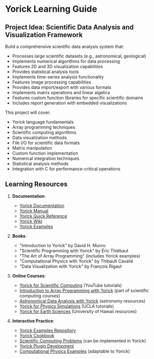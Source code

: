 # Yorick Learning Guide

## Project Idea: Scientific Data Analysis and Visualization Framework

Build a comprehensive scientific data analysis system that:

- Processes large scientific datasets (e.g., astronomical, geological)
- Implements numerical algorithms for data processing
- Features 2D and 3D visualization capabilities
- Provides statistical analysis tools
- Implements time-series analysis functionality
- Features image processing capabilities
- Provides data import/export with various formats
- Implements matrix operations and linear algebra
- Features custom function libraries for specific scientific domains
- Includes report generation with embedded visualizations

This project will cover:

- Yorick language fundamentals
- Array programming techniques
- Scientific computing algorithms
- Data visualization methods
- File I/O for scientific data formats
- Matrix manipulation
- Custom function implementation
- Numerical integration techniques
- Statistical analysis methods
- Integration with C for performance-critical operations

## Learning Resources

1. **Documentation**:

   - [Yorick Documentation](https://yorick.sourceforge.net/doc/index.php)
   - [Yorick Manual](https://yorick.sourceforge.net/yorick.pdf)
   - [Yorick Quick Reference](https://yorick.sourceforge.net/doc/refcard.pdf)
   - [Yorick Wiki](https://yorick.sourceforge.net/wiki/yorick/start)
   - [Yorick Examples](https://yorick.sourceforge.net/doc/examples.php)

2. **Books**:

   - "Introduction to Yorick" by David H. Munro
   - "Scientific Programming with Yorick" by Éric Thiébaut
   - "The Art of Array Programming" (includes Yorick examples)
   - "Computational Physics with Yorick" by Thibault Cavalié
   - "Data Visualization with Yorick" by François Rigaut

3. **Online Courses**:

   - [Yorick for Scientific Computing](https://www.youtube.com/playlist?list=PLnUZnQnx3yDxB9CXR0H_egNB9BPvgpcas) (YouTube tutorials)
   - [Introduction to Array Programming with Yorick](https://www.coursera.org/learn/scientific-computing) (part of scientific computing courses)
   - [Astronomical Data Analysis with Yorick](https://www.astrobetter.com/wiki/Yorick) (astronomy resources)
   - [Yorick for Physics Simulations](https://www.physics.ucla.edu/~pelson/programming/yorick.html) (UCLA tutorials)
   - [Yorick for Earth Sciences](https://www.soest.hawaii.edu/users/fredrik/bruker/yorick.html) (University of Hawaii resources)

4. **Interactive Practice**:
   - [Yorick Examples Repository](https://github.com/dhmunro/yorick)
   - [Yorick Cookbook](https://yorick.sourceforge.net/yorick-cookbook.php)
   - [Scientific Computing Problems](https://github.com/topics/scientific-computing) (can be implemented in Yorick)
   - [Yorick Plugin Development](https://yorick.sourceforge.net/doc/plugins.php)
   - [Computational Physics Examples](https://www.glowscript.org/) (adaptable to Yorick)
